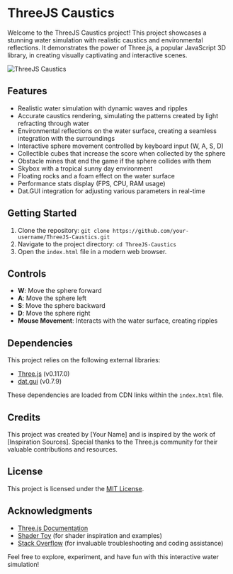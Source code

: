# ThreeJS Caustics

Welcome to the ThreeJS Caustics project! This project showcases a stunning water simulation with realistic caustics and environmental reflections. It demonstrates the power of Three.js, a popular JavaScript 3D library, in creating visually captivating and interactive scenes.

![ThreeJS Caustics](https://raw.githubusercontent.com/87nehal/Watery-3js/main/assets/image.png)

## Features

- Realistic water simulation with dynamic waves and ripples
- Accurate caustics rendering, simulating the patterns created by light refracting through water
- Environmental reflections on the water surface, creating a seamless integration with the surroundings
- Interactive sphere movement controlled by keyboard input (W, A, S, D)
- Collectible cubes that increase the score when collected by the sphere
- Obstacle mines that end the game if the sphere collides with them
- Skybox with a tropical sunny day environment
- Floating rocks and a foam effect on the water surface
- Performance stats display (FPS, CPU, RAM usage)
- Dat.GUI integration for adjusting various parameters in real-time

## Getting Started

1. Clone the repository: `git clone https://github.com/your-username/ThreeJS-Caustics.git`
2. Navigate to the project directory: `cd ThreeJS-Caustics`
3. Open the `index.html` file in a modern web browser.

## Controls

- **W**: Move the sphere forward
- **A**: Move the sphere left
- **S**: Move the sphere backward
- **D**: Move the sphere right
- **Mouse Movement**: Interacts with the water surface, creating ripples

## Dependencies

This project relies on the following external libraries:

- [Three.js](https://threejs.org/) (v0.117.0)
- [dat.gui](https://github.com/dataarts/dat.gui) (v0.7.9)

These dependencies are loaded from CDN links within the `index.html` file.

## Credits

This project was created by [Your Name] and is inspired by the work of [Inspiration Sources]. Special thanks to the Three.js community for their valuable contributions and resources.

## License

This project is licensed under the [MIT License](LICENSE).

## Acknowledgments

- [Three.js Documentation](https://threejs.org/docs/)
- [Shader Toy](https://www.shadertoy.com/) (for shader inspiration and examples)
- [Stack Overflow](https://stackoverflow.com/) (for invaluable troubleshooting and coding assistance)

Feel free to explore, experiment, and have fun with this interactive water simulation!
